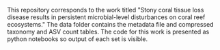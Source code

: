 This repository corresponds to the work titled "Stony coral tissue loss disease results in persistent microbial-level disturbances on coral reef ecosystems." The data folder contains the metadata file and compressed taxonomy and ASV count tables. The code for this work is presented as python notebooks so output of each set is visible. 
